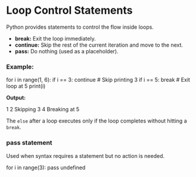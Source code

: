 # Loop Control Statements

Python provides statements to control the flow inside loops.

- **break:** Exit the loop immediately.
- **continue:** Skip the rest of the current iteration and move to the next.
- **pass:** Do nothing (used as a placeholder).

### Example:

for i in range(1, 6):
if i == 3:
continue # Skip printing 3
if i == 5:
break # Exit loop at 5
print(i)

**Output:**

1
2
Skipping 3
4
Breaking at 5

The `else` after a loop executes only if the loop completes without hitting a `break`.

### pass statement

Used when syntax requires a statement but no action is needed.

for i in range(3):
pass
undefined

